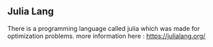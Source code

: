 ## Julia Lang

There is a programming language called julia which was made for optimization problems. more information here : https://julialang.org/
